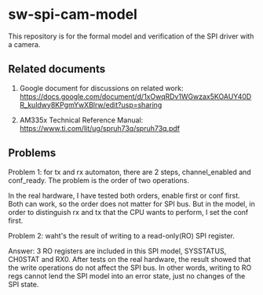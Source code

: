 # sw-spi-cam-model

This repository is for the formal model and verification of the SPI driver with a camera.

## Related documents
1. Google document for discussions on related work: https://docs.google.com/document/d/1xOwqRDv1WGwzax5KOAUY40DR_kuldwy8KPgmYwXBlrw/edit?usp=sharing

2. AM335x Technical Reference Manual: https://www.ti.com/lit/ug/spruh73q/spruh73q.pdf

## Problems
Problem 1: for tx and rx automaton, there are 2 steps, channel_enabled and conf_ready. The problem is the order of two operations.

In the real hardware, I have tested both orders, enable first or conf first. Both can work, so the order does not matter for SPI bus. But in the model, in order to distinguish rx and tx that the CPU wants to perform, I set the conf first.

Problem 2: waht's the result of writing to a read-only(RO) SPI register.

Answer: 3 RO registers are included in this SPI model, SYSSTATUS, CH0STAT and RX0. After tests on the real hardware, the result showed that the write operations do not affect the SPI bus. In other words, writing to RO regs cannot lend the SPI model into an error state, just no changes of the SPI state.
